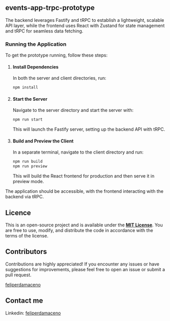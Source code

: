 ## events-app-trpc-prototype

The backend leverages Fastify and tRPC to establish a lightweight, scalable API layer, while the frontend uses React with Zustand for state management and tRPC for seamless data fetching.

### Running the Application

To get the prototype running, follow these steps:

1. #### Install Dependencies

   In both the server and client directories, run:

   ```bash
   npm install
   ```

2. #### Start the Server

   Navigate to the server directory and start the server with:

   ```bash
   npm run start
   ```

   This will launch the Fastify server, setting up the backend API with tRPC.

3. #### Build and Preview the Client

   In a separate terminal, navigate to the client directory and run:

   ```bash
   npm run build
   npm run preview
   ```

   This will build the React frontend for production and then serve it in preview mode.

The application should be accessible, with the frontend interacting with the backend via tRPC.

## Licence

This is an open-source project and is available under the [**MIT License**](LICENSE). You are free to use, modify, and distribute the code in accordance with the terms of the license.

## Contributors

Contributions are highly appreciated! If you encounter any issues or have suggestions for improvements, please feel free to open an issue or submit a pull request.

[feliperdamaceno](https://github.com/feliperdamaceno)

## Contact me

Linkedin: [feliperdamaceno](https://www.linkedin.com/in/feliperdamaceno)
